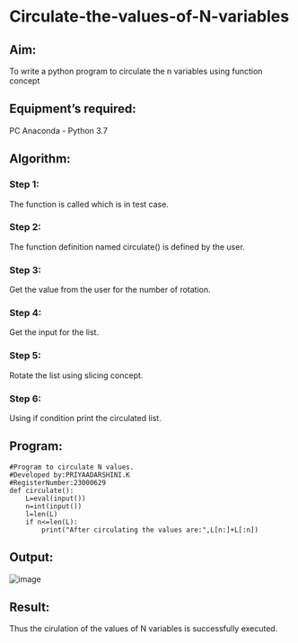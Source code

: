 # Circulate-the-values-of-N-variables
## Aim:
To write a python program to circulate the n variables using function concept
## Equipment’s required:
PC
Anaconda - Python 3.7
## Algorithm: 
### Step 1: 
The function is called which is in test case.
### Step 2: 
The function definition named circulate() is defined by the user.
### Step 3: 
Get the value from the user for the number of rotation.
### Step 4: 
Get the input for the list.
### Step 5:
Rotate the list using slicing concept. 
### Step 6: 
Using if condition print the circulated list.
## Program:
```
#Program to circulate N values.
#Developed by:PRIYAADARSHINI.K
#RegisterNumber:23000629
def circulate():
    L=eval(input())
    n=int(input())
    l=len(L)
    if n<=len(L):
        print("After circulating the values are:",L[n:]+L[:n])
```
## Output:
![image](https://github.com/Priyaadarshinik/Circulate-the-values-of-N-variables/assets/150005158/4eea1acd-bb97-47a1-aba3-c94eb9f596db)

## Result:
Thus the cirulation of the values of N variables is successfully executed.
